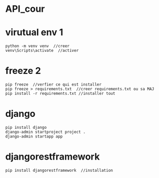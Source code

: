 # API_cour
# virutual env 1
    python -m venv venv  //creer
    venv\Scripts\activate  //activer

# freeze 2
    pip freeze  //verfier ce qui est installer
    pip freeze > requirements.txt  //creer requirements.txt ou sa MAJ
    pip install -r requirements.txt //installer tout

# django 
    pip install django
    django-admin startproject project .
    django-admin startapp app

# djangorestframework
    pip install djangorestframework  //installation
